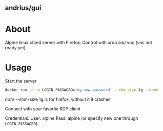 andrius/gui
-----------

# About

Alpine linux xfce4 server with Firefox. Control with xrdp and vnc (vnc not ready yet)

# Usage

Start the server

```bash
docker run -d -e LOGIN_PASSWORD='my-new-password' --shm-size 1g --name rdp -p 3389:3389 andrius/gui
```

*note* --shm-size 1g is for firefox, without it it crashes

Connect with your favorite RDP client

Credentials:
User: alpine
Pass: alpine (or specify new one through `LOGIN_PASSWORD`)

